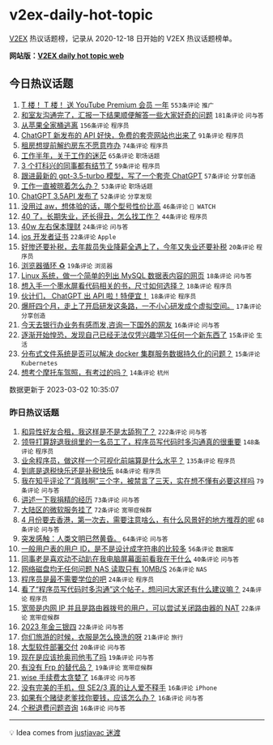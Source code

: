 # v2ex-daily-hot-topic

[V2EX](https://www.v2ex.com/) 热议话题榜，记录从 2020-12-18 日开始的 V2EX 热议话题榜单。

**网站版：[V2EX daily hot topic web](https://boojack.github.io/v2ex-daily-hot-topic-web/)**

## 今日热议话题

<!-- TODAY BEGIN -->

1. [T 楼！ T 楼！ 送 YouTube Premium 会员 一年](https://www.v2ex.com/t/920425) `553条评论` `推广`
1. [和室友沟通完了，汇报一下结果顺便解答一些大家好奇的问题](https://www.v2ex.com/t/920421) `181条评论` `问与答`
1. [从苹果全家桶逃离](https://www.v2ex.com/t/920407) `156条评论` `程序员`
1. [ChatGPT 新发布的 API 好快，免费的套壳网站也出来了](https://www.v2ex.com/t/920519) `91条评论` `程序员`
1. [租房想提前解约房东不愿意咋办](https://www.v2ex.com/t/920355) `74条评论` `程序员`
1. [工作半年，关于工作的迷茫](https://www.v2ex.com/t/920361) `65条评论` `职场话题`
1. [3 个打科兴的同事都有结节了](https://www.v2ex.com/t/920426) `59条评论` `程序员`
1. [跟进最新的 gpt-3.5-turbo 模型，写了一个套壳 ChatGPT](https://www.v2ex.com/t/920489) `57条评论` `分享创造`
1. [工作一直被晾着怎么办？](https://www.v2ex.com/t/920366) `53条评论` `职场话题`
1. [ChatGPT 3.5API 发布了](https://www.v2ex.com/t/920333) `52条评论` `分享发现`
1. [没用过 aw，想体验的话，哪个型号性价比高](https://www.v2ex.com/t/920340) `46条评论` ` WATCH`
1. [40 了，长期失业，还长得丑，怎么找工作？](https://www.v2ex.com/t/920552) `44条评论` `程序员`
1. [40w 左右保本理财](https://www.v2ex.com/t/920528) `24条评论` `问与答`
1. [ios 开发者证书](https://www.v2ex.com/t/920375) `22条评论` `Apple`
1. [好惨还要补税，去年裁员失业降薪全遇上了，今年又失业还要补税](https://www.v2ex.com/t/920390) `20条评论` `程序员`
1. [浏览器循环 ♻️](https://www.v2ex.com/t/920378) `19条评论` `浏览器`
1. [Linux 系统，做一个简单的列出 MySQL 数据表内容的网页](https://www.v2ex.com/t/920544) `18条评论` `问与答`
1. [想入手一个墨水屏看代码相关的书，尺寸如何选择？](https://www.v2ex.com/t/920493) `18条评论` `程序员`
1. [伙计们， ChatGPT 出 API 啦！特便宜！](https://www.v2ex.com/t/920381) `18条评论` `程序员`
1. [爆肝四个月，走上了开启研发这条路，一不小心研发成个虚拟空间。](https://www.v2ex.com/t/920411) `17条评论` `分享创造`
1. [今天去银行办业务有感而发,咨询一下国外的网友](https://www.v2ex.com/t/920512) `16条评论` `问与答`
1. [逐渐开始惶恐，发现自己已经无法仅凭兴趣学习任何一个新东西了](https://www.v2ex.com/t/920395) `15条评论` `生活`
1. [分布式文件系统是否可以解决 docker 集群服务数据持久化的问题？](https://www.v2ex.com/t/920384) `15条评论` `Kubernetes`
1. [想考个摩托车驾照，有考过的吗？](https://www.v2ex.com/t/920572) `14条评论` `杭州`

数据更新于 2023-03-02 10:35:07

<!-- TODAY END -->

### 昨日热议话题

<!-- YESTERDAY BEGIN -->

1. [和异性好友合租，我这样是不是太舔狗了？](https://www.v2ex.com/t/920116) `222条评论` `问与答`
1. [领导打算辞退我组里的一名员工了，程序员写代码时多沟通真的很重要](https://www.v2ex.com/t/920072) `148条评论` `程序员`
1. [业余程序员，做这样一个可视化前端算是什么水平？](https://www.v2ex.com/t/920089) `135条评论` `程序员`
1. [到底是退税快乐还是补税快乐](https://www.v2ex.com/t/920067) `84条评论` `程序员`
1. [我在知乎评论了“真贱啊”三个字，被禁言了三天，实在想不懂有必要这样吗](https://www.v2ex.com/t/920128) `79条评论` `问与答`
1. [讲述一下我捐精的经历](https://www.v2ex.com/t/920174) `73条评论` `问与答`
1. [大陆区的微软服务挂了](https://www.v2ex.com/t/920153) `72条评论` `宽带症候群`
1. [4 月份要去香港，第一次去，需要注意啥么，有什么风景好的地方推荐的呢](https://www.v2ex.com/t/920148) `68条评论` `问与答`
1. [突发感触：人类文明已然黄昏。](https://www.v2ex.com/t/920114) `64条评论` `问与答`
1. [一般用户表的用户 ID，是不是设计成字符串的比较多](https://www.v2ex.com/t/920125) `56条评论` `数据库`
1. [同事老是喜欢动不动趴在我电脑屏幕面前看我在干什么](https://www.v2ex.com/t/920201) `40条评论` `问与答`
1. [网络磁盘均无任何问题 NAS 读取只有 10MB/S](https://www.v2ex.com/t/920286) `26条评论` `NAS`
1. [程序员是最不需要学位的吧](https://www.v2ex.com/t/920179) `24条评论` `程序员`
1. [看了“程序员写代码时多沟通”这个帖子，想问问大家还有什么建议嘛？](https://www.v2ex.com/t/920115) `24条评论` `程序员`
1. [宽带是内网 IP 并且是路由器拨号的用户，可以尝试关闭路由器的 NAT](https://www.v2ex.com/t/920289) `22条评论` `宽带症候群`
1. [2023 年金三银四](https://www.v2ex.com/t/920127) `22条评论` `问与答`
1. [你们旅游的时候，衣服是怎么换洗的呀](https://www.v2ex.com/t/920131) `21条评论` `旅行`
1. [大型软件部署交付](https://www.v2ex.com/t/920110) `20条评论` `问与答`
1. [现在是应该抢奥司他韦了吗](https://www.v2ex.com/t/920087) `19条评论` `问与答`
1. [有没有 Frp 的替代品？](https://www.v2ex.com/t/920025) `19条评论` `宽带症候群`
1. [wise 手续费太贪婪了](https://www.v2ex.com/t/920277) `16条评论` `问与答`
1. [没有完美的手机，但 SE2/3 真的让人爱不释手](https://www.v2ex.com/t/920168) `16条评论` `iPhone`
1. [如果有个赌徒老爹找你要钱，应该怎么办？](https://www.v2ex.com/t/920152) `16条评论` `问与答`
1. [个税退费问题咨询](https://www.v2ex.com/t/920071) `16条评论` `问与答`

<!-- YESTERDAY END -->

---

💡 Idea comes from [justjavac 迷渡](https://github.com/justjavac/)
